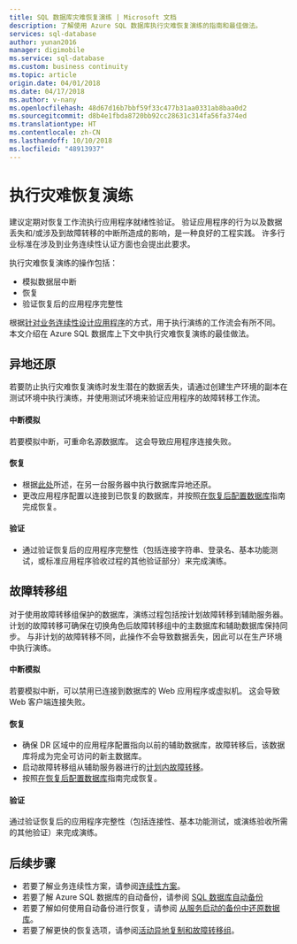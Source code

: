 ```yaml
---
title: SQL 数据库灾难恢复演练 | Microsoft 文档
description: 了解使用 Azure SQL 数据库执行灾难恢复演练的指南和最佳做法。
services: sql-database
author: yunan2016
manager: digimobile
ms.service: sql-database
ms.custom: business continuity
ms.topic: article
origin.date: 04/01/2018
ms.date: 04/17/2018
ms.author: v-nany
ms.openlocfilehash: 48d67d16b7bbf59f33c477b31aa0331ab8baa0d2
ms.sourcegitcommit: d8b4e1fbda8720bb92cc28631c314fa56fa374ed
ms.translationtype: HT
ms.contentlocale: zh-CN
ms.lasthandoff: 10/10/2018
ms.locfileid: "48913937"
---
```

# <a name="performing-disaster-recovery-drill"></a>执行灾难恢复演练
建议定期对恢复工作流执行应用程序就绪性验证。 验证应用程序的行为以及数据丢失和/或涉及到故障转移的中断所造成的影响，是一种良好的工程实践。 许多行业标准在涉及到业务连续性认证方面也会提出此要求。

执行灾难恢复演练的操作包括：

* 模拟数据层中断
* 恢复
* 验证恢复后的应用程序完整性

根据[针对业务连续性设计应用程序](sql-database-business-continuity.md)的方式，用于执行演练的工作流会有所不同。 本文介绍在 Azure SQL 数据库上下文中执行灾难恢复演练的最佳做法。

## <a name="geo-restore"></a>异地还原
若要防止执行灾难恢复演练时发生潜在的数据丢失，请通过创建生产环境的副本在测试环境中执行演练，并使用测试环境来验证应用程序的故障转移工作流。

#### <a name="outage-simulation"></a>中断模拟
若要模拟中断，可重命名源数据库。 这会导致应用程序连接失败。

#### <a name="recovery"></a>恢复
* 根据[此处](sql-database-disaster-recovery.md)所述，在另一台服务器中执行数据库异地还原。
* 更改应用程序配置以连接到已恢复的数据库，并按照[在恢复后配置数据库](sql-database-disaster-recovery.md)指南完成恢复。

#### <a name="validation"></a>验证
* 通过验证恢复后的应用程序完整性（包括连接字符串、登录名、基本功能测试，或标准应用程序验收过程的其他验证部分）来完成演练。

## <a name="failover-groups"></a>故障转移组
对于使用故障转移组保护的数据库，演练过程包括按计划故障转移到辅助服务器。 计划的故障转移可确保在切换角色后故障转移组中的主数据库和辅助数据库保持同步。 与非计划的故障转移不同，此操作不会导致数据丢失，因此可以在生产环境中执行演练。

#### <a name="outage-simulation"></a>中断模拟
若要模拟中断，可以禁用已连接到数据库的 Web 应用程序或虚拟机。 这会导致 Web 客户端连接失败。

#### <a name="recovery"></a>恢复
* 确保 DR 区域中的应用程序配置指向以前的辅助数据库，故障转移后，该数据库将成为完全可访问的新主数据库。
* 启动故障转移组从辅助服务器进行的[计划内故障转移](scripts/sql-database-setup-geodr-and-failover-database-powershell.md)。
* 按照[在恢复后配置数据库](sql-database-disaster-recovery.md)指南完成恢复。

#### <a name="validation"></a>验证
通过验证恢复后的应用程序完整性（包括连接性、基本功能测试，或演练验收所需的其他验证）来完成演练。

## <a name="next-steps"></a>后续步骤
* 若要了解业务连续性方案，请参阅[连续性方案](sql-database-business-continuity.md)。
* 若要了解 Azure SQL 数据库的自动备份，请参阅 [SQL 数据库自动备份](sql-database-automated-backups.md)
* 若要了解如何使用自动备份进行恢复，请参阅 [从服务启动的备份中还原数据库](sql-database-recovery-using-backups.md)。
* 若要了解更快的恢复选项，请参阅[活动异地复制和故障转移组](sql-database-geo-replication-overview.md)。  
